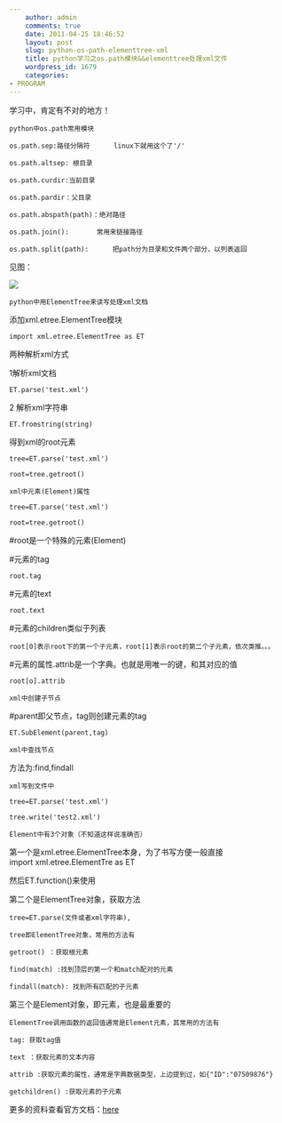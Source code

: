 ```yaml
---
    author: admin
    comments: true
    date: 2011-04-25 18:46:52
    layout: post
    slug: python-os-path-elementtree-xml
    title: python学习之os.path模块&&elementtree处理xml文件
    wordpress_id: 1679
    categories:
- PROGRAM
---
```


学习中，肯定有不对的地方！

    python中os.path常用模块

    os.path.sep:路径分隔符      linux下就用这个了'/'

    os.path.altsep: 根目录

    os.path.curdir:当前目录

    os.path.pardir：父目录

    os.path.abspath(path)：绝对路径

    os.path.join():       常用来链接路径

    os.path.split(path):      把path分为目录和文件两个部分，以列表返回

见图：

![](http://i.imgur.com/2tn6g.png)

    python中用ElementTree来读写处理xml文档

添加xml.etree.ElementTree模块

    import xml.etree.ElementTree as ET

两种解析xml方式

1解析xml文档

    ET.parse('test.xml')

2 解析xml字符串

    ET.fromstring(string)

得到xml的root元素

    tree=ET.parse('test.xml')

    root=tree.getroot()

    xml中元素(Element)属性

    tree=ET.parse('test.xml')

    root=tree.getroot()

#root是一个特殊的元素(Element)

#元素的tag

    root.tag

#元素的text

    root.text

#元素的children类似于列表

    root[0]表示root下的第一个子元素，root[1]表示root的第二个子元素，依次类推。。。

#元素的属性.attrib是一个字典。也就是用唯一的键，和其对应的值

    root[o].attrib

    xml中创建子节点

#parent即父节点，tag则创建元素的tag

    ET.SubElement(parent,tag)

    xml中查找节点

方法为:find,findall

    xml写到文件中

    tree=ET.parse('test.xml')

    tree.write('test2.xml')

    Element中有3个对象（不知道这样说准确否）

第一个是xml.etree.ElementTree本身，为了书写方便一般直接import xml.etree.ElementTre as ET

然后ET.function()来使用

第二个是ElementTree对象，获取方法

    tree=ET.parse(文件或者xml字符串),

    tree即ElementTree对象，常用的方法有

    getroot() ：获取根元素

    find(match) :找到顶层的第一个和match配对的元素

    findall(match): 找到所有匹配的子元素

第三个是Element对象，即元素，也是最重要的

    ElementTree调用函数的返回值通常是Element元素，其常用的方法有

    tag: 获取tag值

    text ：获取元素的文本内容

    attrib :获取元素的属性，通常是字典数据类型，上边提到过，如{"ID":"07509876"}

    getchildren() :获取元素的子元素

更多的资料查看官方文档：[here](http://docs.python.org/library/xml.etree.elementtree.html)
